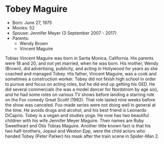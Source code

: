 # Tobey Maguire

- Born: June 27, 1975
- Movies: 52
- Spouse: Jennifer Meyer (3 September 2007 - 2017)
- Parents:
    - Wendy Brown
    - Vincent Maguire

Tobias Vincent Maguire was born in Santa Monica, California. His parents were 18 and 20, and not yet married, when he was born. His mother, Wendy (Brown), did advertising, publicity, and acting in Hollywood for years as she coached and managed Tobey. His father, Vincent Maguire, was a cook and sometimes a construction worker. Tobey did not finish high school in order to pursue and focus on acting roles, but he did end up getting his GED. He did several commercials (he was a model dancer for Nordstrom by age six), and he had some roles on various TV shows before landing a starring role on the Fox comedy Great Scott! (1992). That role lasted nine weeks before the show was canceled. Fox-made series were not doing well in general at the time. He avoids drugs and alcohol, and his best friend is Leonardo DiCaprio. Tobey is a vegan and studies yoga. He now has two beautiful children with his wife Jennifer Meyer Maguire. Their names are Ruby Sweetheart and Otis Tobias Maguire. Another little known fact is that his two half-brothers, Jopaul and Weston Epp, were the child actors who handed Tobey (Peter Parker) his mask after the train scene in Spider-Man 2.